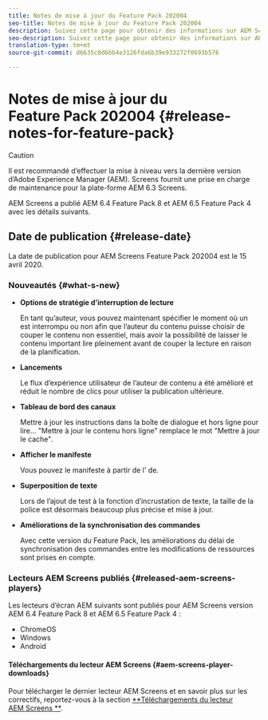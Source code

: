 ```yaml
---
title: Notes de mise à jour du Feature Pack 202004
seo-title: Notes de mise à jour du Feature Pack 202004
description: Suivez cette page pour obtenir des informations sur AEM Screens Feature Pack 2004, publié le 15 avril 2020.
seo-description: Suivez cette page pour obtenir des informations sur AEM Screens Feature Pack 2004, publié le 15 avril 2020.
translation-type: tm+mt
source-git-commit: d6635c0d6bb4e3126fda6b39e933272f0693b576

---
```



# Notes de mise à jour du Feature Pack 202004 {#release-notes-for-feature-pack}

>[!CAUTION]
>
>Il est recommandé d’effectuer la mise à niveau vers la dernière version d’Adobe Experience Manager (AEM). Screens fournit une prise en charge de maintenance pour la plate-forme AEM 6.3 Screens.

AEM Screens a publié AEM 6.4 Feature Pack 8 et AEM 6.5 Feature Pack 4 avec les détails suivants.

## Date de publication {#release-date}

La date de publication pour AEM Screens Feature Pack 202004 est le 15 avril 2020.

### Nouveautés {#what-s-new}

* **Options de stratégie d’interruption de lecture**

   En tant qu’auteur, vous pouvez maintenant spécifier le moment où un  est interrompu ou non afin que l’auteur du contenu puisse choisir de couper le contenu non essentiel, mais avoir la possibilité de laisser le contenu important lire pleinement avant de couper la lecture en raison de la planification.


* **Lancements**

   Le flux d’expérience utilisateur de l’auteur de contenu a été amélioré et réduit le nombre de clics pour utiliser la publication ultérieure.

* **Tableau de bord des canaux**

   Mettre à jour les instructions dans la boîte de dialogue  et hors ligne pour lire... &quot;Mettre à jour le contenu hors ligne&quot; remplace le mot &quot;Mettre à jour le cache&quot;.


* **Afficher le manifeste**

   Vous pouvez le manifeste à partir de l&#39; de.

* **Superposition de texte**

   Lors de l’ajout de test à la fonction d’incrustation de texte, la taille de la police est désormais beaucoup plus précise et mise à jour.

* **Améliorations de la synchronisation des commandes**

   Avec cette version du Feature Pack, les améliorations du délai de synchronisation des commandes entre les modifications de ressources sont prises en compte.

### Lecteurs AEM Screens publiés {#released-aem-screens-players}

Les lecteurs d’écran AEM suivants sont publiés pour AEM Screens version AEM 6.4 Feature Pack 8 et AEM 6.5 Feature Pack 4 :

* ChromeOS
* Windows
* Android

#### Téléchargements du lecteur AEM Screens {#aem-screens-player-downloads}

Pour télécharger le dernier lecteur AEM Screens et en savoir plus sur les correctifs, reportez-vous à la section [**Téléchargements du lecteur AEM Screens **](https://download.macromedia.com/screens/).
